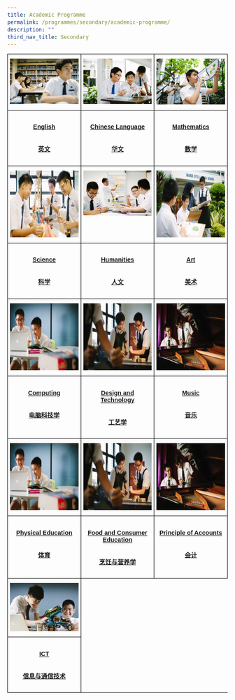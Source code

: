 ```yaml
---
title: Academic Programme
permalink: /programmes/secondary/academic-programme/
description: ""
third_nav_title: Secondary
---
```

<style type="text/css">
.tg  {border-collapse:collapse;border-spacing:0;}
.tg td{border-color:black;border-style:solid;border-width:1px;font-family:Arial, sans-serif;font-size:14px;
  overflow:hidden;padding:10px 5px;word-break:normal;}
.tg th{border-color:black;border-style:solid;border-width:1px;font-family:Arial, sans-serif;font-size:14px;
  font-weight:normal;overflow:hidden;padding:10px 5px;word-break:normal;}
.tg .tg-0lax{text-align:left;vertical-align:top}
</style>
<table class="tg" style="table-layout: fixed; width: 100%;">
<thead>
  <tr>
    <td class="tg-0lax">
      <a href="/programmes/secondary/academic-programme/english/">
<img src="/images/english_v1.png" alt="english">
    </a></td>
    <td class="tg-0lax" style="text-align: center;">
      <a href="/programmes/secondary/academic-programme/chinese-language/">
        <img src="/images/chinese_v1.png" alt="chinese language" style="max-width: 100%; height: auto;">
      </a>
    </td>
    <td class="tg-0lax">
      <a href="/programmes/secondary/academic-programme/mathematics/">
        <img src="/images/maths_v1.png" style="max-width: 100%; height: auto;">
      </a>
    </td>
  </tr>
</thead>
<tbody>
  <tr>
    <td class="tg-0lax" style="width: 33.33%"><a href="/programmes/secondary/academic-programme/english/"><center><h4>English<br><br><br>英文</h4></center></a></td>
    <td class="tg-0lax" style="width: 33.33%"><a href="/programmes/secondary/academic-programme/chinese-language/"><center><h4>Chinese Language<br><br><br>华文</h4></center></a></td>
    <td class="tg-0lax" style="width: 33.33%"><a href="/programmes/secondary/academic-programme/mathematics/"><center><h4>Mathematics<br><br><br>数学</h4></center></a></td>
  </tr>
  <tr>
    <td class="tg-0lax"><a href="/programmes/secondary/academic-programme/science/">
<img src="/images/science_v1.png" alt="science" width="272" height="153">
</a></td>
    <td class="tg-0lax"><a href="/programmes/secondary/academic-programme/humanities/">
<img src="/images/humanities_v1.png" alt="humanities" style="max-width: 100%; height: auto;">
</a></td>
    <td class="tg-0lax"><a href="/programmes/secondary/academic-programme/art/">
<img src="/images/arts_v1.png" alt="arts" width="272" height="153">
</a></td>
  </tr>
  <tr>
    <td class="tg-0lax" style="width: 33.33%"><a href="/programmes/secondary/academic-programme/science/"><center><h4>Science<br><br><br>科学</h4></center></a></td>
    <td class="tg-0lax" style="width: 33.33%"><a href="/programmes/secondary/academic-programme/humanities/"><center><h4>Humanities<br><br><br>人文</h4></center></a></td>
    <td class="tg-0lax" style="width: 33.33%"><a href="/programmes/secondary/academic-programme/art/"><center><h4>Art<br><br><br>美术</h4></center></a></td>
  </tr>
 <tr>
    <td class="tg-0lax"><a href="/programmes/secondary/academic-programme/computing/">
<img src="/images/computer-science_v1.png" alt="computing" width="272" height="153"></a></td>
		<td class="tg-0lax"><a href="/programmes/secondary/academic-programme/design-and-technology/">
<img src="/images/d&amp;t_v1.png" alt="dnt" width="272" height="153"></a></td>
		<td class="tg-0lax"><a href="/programmes/secondary/academic-programme/music/">
<img src="/images/music_v1.png" alt="music" width="272" height="153"></a></td>
</tr>
  <tr>
    <td class="tg-0lax" style="width: 33.33%"><a href="/programmes/secondary/academic-programme/computing/"><center><h4>Computing<br><br><br>电脑科技学</h4></center></a></td>
		<td class="tg-0lax" style="width: 33.33%"><a href="/programmes/secondary/academic-programme/design-and-technology/"><center><h4>Design and Technology<br><br><br>工艺学</h4></center></a></td>
		<td class="tg-0lax" style="width: 33.33%"><a href="/programmes/secondary/academic-programme/music/"><center><h4>Music<br><br><br>音乐</h4></center></a></td>
  </tr>
	<tr>
    <td class="tg-0lax"><a href="/programmes/secondary/academic-programme/computing/">
<img src="/images/computer-science_v1.png" alt="computing" width="272" height="153"></a></td>
		<td class="tg-0lax"><a href="/programmes/secondary/academic-programme/design-and-technology/">
<img src="/images/d&amp;t_v1.png" alt="dnt" width="272" height="153"></a></td>
		<td class="tg-0lax"><a href="/programmes/secondary/academic-programme/music/">
<img src="/images/music_v1.png" alt="music" width="272" height="153"></a></td>
</tr>
</tbody><tbody>
  <tr>
    <td class="tg-0lax" style="width: 33.33%"><a href="/programmes/secondary/academic-programme/physical-education/"><center><h4>Physical Education<br><br><br>体育</h4></center></a></td>
    <td class="tg-0lax" style="width: 33.33%"><a href="/programmes/secondary/academic-programme/food-and-consumer-education/"><center><h4>Food and Consumer Education<br><br><br>烹饪与营养学</h4></center></a></td>
    <td class="tg-0lax" style="width: 33.33%"><a href="/programmes/secondary/academic-programme/principles-of-account/"><center><h4>Principle of Accounts<br><br><br>会计</h4></center></a></td>
  </tr>
	<tr>
    <td class="tg-0lax">
      <a href="/academic-programme/secondary/ict-secondary/">
<img src="/images/ictsecondary.jpg" alt="ict">
    </a></td>
	</tr>
		<tr>
    <td class="tg-0lax" style="width: 33.33%"><a href="/academic-programme/secondary/ict-secondary/"><center><h4>ICT<br><br><br>信息与通信技术</h4></center></a></td>
	</tr>
</tbody>
</table>